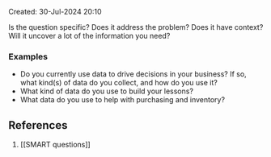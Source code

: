 Created: 30-Jul-2024 20:10

Is the question specific? Does it address the problem? Does it have context? Will it uncover a lot of the information you need?

### Examples
* Do you currently use data to drive decisions in your business? If so, what kind(s) of data do you collect, and how do you use it?
* What kind of data do you use to build your lessons?
* What data do you use to help with purchasing and inventory?
## References
1. [[SMART questions]]
